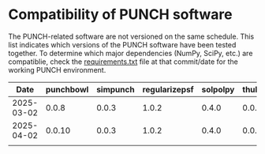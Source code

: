 # Compatibility of PUNCH software

The PUNCH-related software are not versioned on the same schedule. 
This list indicates which versions of the PUNCH software have been tested together. 
To determine which major dependencies (NumPy, SciPy, etc.) are compatiblie, check the [requirements.txt](requirements.txt) 
file at that commit/date for the working PUNCH environment. 

| Date       | punchbowl | simpunch  | regularizepsf | solpolpy | thuban |
|------------|-----------|-----------|---------------|----------|--------|
| 2025-03-02 | 0.0.8     | 0.0.3     | 1.0.2         | 0.4.0    | 0.0.5  |
| 2025-04-02 | 0.0.10    | 0.0.3     | 1.0.2         | 0.4.0    | 0.0.5  |
|            |           |           |               |          |        |
